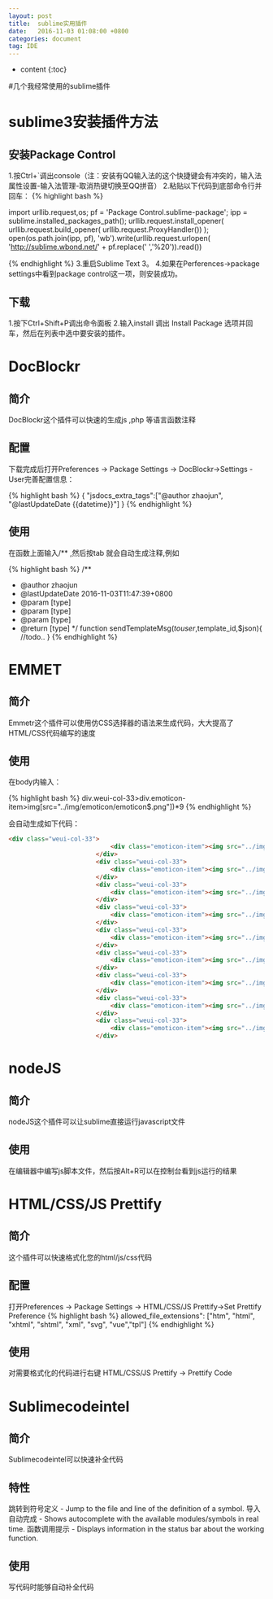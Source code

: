 ```yaml
---
layout: post
title:  sublime实用插件
date:   2016-11-03 01:08:00 +0800
categories: document
tag: IDE
---
```


* content
{:toc}


#几个我经常使用的sublime插件



sublime3安装插件方法
====================================

安装Package Control
------------------------------------

1.按Ctrl+`调出console（注：安装有QQ输入法的这个快捷键会有冲突的，输入法属性设置-输入法管理-取消热键切换至QQ拼音）
2.粘贴以下代码到底部命令行并回车：
{% highlight bash %}

import urllib.request,os; pf = 'Package Control.sublime-package'; ipp = sublime.installed_packages_path(); urllib.request.install_opener( urllib.request.build_opener( urllib.request.ProxyHandler()) ); open(os.path.join(ipp, pf), 'wb').write(urllib.request.urlopen( 'http://sublime.wbond.net/' + pf.replace(' ','%20')).read())

{% endhighlight %}
3.重启Sublime Text 3。
4.如果在Perferences->package settings中看到package control这一项，则安装成功。

下载
------------------------------------

1.按下Ctrl+Shift+P调出命令面板
2.输入install 调出 Install Package 选项并回车，然后在列表中选中要安装的插件。


DocBlockr
====================================

简介
------------------------------------

DocBlockr这个插件可以快速的生成js ,php 等语言函数注释

配置
------------------------------------

下载完成后打开Preferences -> Package Settings -> DocBlockr->Settings - User完善配置信息：

{% highlight bash %}
{
"jsdocs_extra_tags":["@author         zhaojun", "@lastUpdateDate {{datetime}}"]
}
{% endhighlight %}

使用
------------------------------------

在函数上面输入/** ,然后按tab 就会自动生成注释,例如

{% highlight bash %}
/**
 * @author         zhaojun
 * @lastUpdateDate 2016-11-03T11:47:39+0800
 * @param          [type]
 * @param          [type]
 * @param          [type]
 * @return         [type]
 */
function sendTemplateMsg($touser,$template_id,$json){
	//todo..
}
{% endhighlight %}

EMMET
====================================

简介
------------------------------------

Emmetr这个插件可以使用仿CSS选择器的语法来生成代码，大大提高了HTML/CSS代码编写的速度

使用
------------------------------------


在body内输入：

{% highlight bash %}
div.weui-col-33>div.emoticon-item>img[src="../img/emoticon/emoticon$.png"])*9 
{% endhighlight %}

会自动生成如下代码：

```html
<div class="weui-col-33">
                            <div class="emoticon-item"><img src="../img/emoticon/emoticon1.png" alt="表情1"></div>
                        </div>
                        <div class="weui-col-33">
                            <div class="emoticon-item"><img src="../img/emoticon/emoticon2.png" alt="表情2"></div>
                        </div>
                        <div class="weui-col-33">
                            <div class="emoticon-item"><img src="../img/emoticon/emoticon3.png" alt="表情3"></div>
                        </div>
                        <div class="weui-col-33">
                            <div class="emoticon-item"><img src="../img/emoticon/emoticon4.png" alt="表情4"></div>
                        </div>
                        <div class="weui-col-33">
                            <div class="emoticon-item"><img src="../img/emoticon/emoticon5.png" alt="表情5"></div>
                        </div>
                        <div class="weui-col-33">
                            <div class="emoticon-item"><img src="../img/emoticon/emoticon6.png" alt="表情6"></div>
                        </div>
                        <div class="weui-col-33">
                            <div class="emoticon-item"><img src="../img/emoticon/emoticon7.png" alt="表情7"></div>
                        </div>
                        <div class="weui-col-33">
                            <div class="emoticon-item"><img src="../img/emoticon/emoticon8.png" alt="表情8"></div>
                        </div>
                        <div class="weui-col-33">
                            <div class="emoticon-item"><img src="../img/emoticon/emoticon9.png" alt="表情9"></div>
                        </div>
```

nodeJS
====================================

简介
------------------------------------

nodeJS这个插件可以让sublime直接运行javascript文件


使用
------------------------------------

在编辑器中编写js脚本文件，然后按Alt+R可以在控制台看到js运行的结果

HTML/CSS/JS Prettify
====================================

简介
------------------------------------

这个插件可以快速格式化您的html/js/css代码

配置
------------------------------------

打开Preferences -> Package Settings -> HTML/CSS/JS Prettify->Set Prettify Preference
{% highlight bash %}
allowed_file_extensions": ["htm", "html", "xhtml", "shtml", "xml", "svg", "vue","tpl"]
{% endhighlight %}

使用
------------------------------------

对需要格式化的代码进行右键 HTML/CSS/JS Prettify -> Prettify Code

Sublimecodeintel
====================================

简介
------------------------------------

Sublimecodeintel可以快速补全代码

特性
------------------------------------

跳转到符号定义 - Jump to the file and line of the definition of a symbol.
导入自动完成 - Shows autocomplete with the available modules/symbols in real time.
函数调用提示 - Displays information in the status bar about the working function.

使用
------------------------------------

写代码时能够自动补全代码

